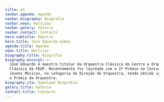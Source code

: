 ```yaml
---
title: pt
navbar.agenda: Agenda
navbar.biography: Biografia
navbar.news: Notícias
navbar.galery: Galeria
navbar.contact: Contacto
hero.subtitle: Maestro
hero.title: José Eduardo Gomes
agenda.title: Agenda
news.title: Notícias
biography.title: Biografia
biography.excerpt: >-
  José Eduardo é maestro titular da Orquestra Clássica do Centro e Orquestra
  Clássica da FEUP. Recentemente foi laureado com o 2º Prémio no Concurso Prémio
  Jovens Músicos, na categoria de Direção de Orquestra, tendo obtido igualmente
  o Prémio da Orquestra.
biography.cta: Download Biografia
galery.title: Galeria
contact.title: Contacto
---
```


